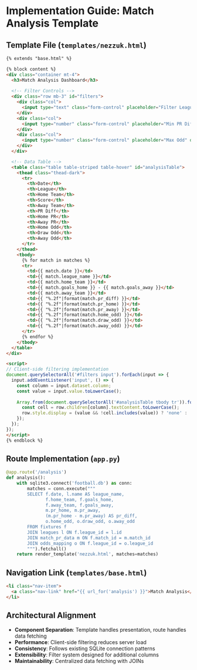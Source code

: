 # Implementation Guide: Match Analysis Template

## Template File (`templates/nezzuk.html`)
```html
{% extends "base.html" %}

{% block content %}
<div class="container mt-4">
  <h3>Match Analysis Dashboard</h3>
  
  <!-- Filter Controls -->
  <div class="row mb-3" id="filters">
    <div class="col">
      <input type="text" class="form-control" placeholder="Filter League" data-column="1">
    </div>
    <div class="col">
      <input type="number" class="form-control" placeholder="Min PR Diff" data-column="5" step="0.1">
    </div>
    <div class="col">
      <input type="number" class="form-control" placeholder="Max Odd" data-column="8" step="0.01">
    </div>
  </div>

  <!-- Data Table -->
  <table class="table table-striped table-hover" id="analysisTable">
    <thead class="thead-dark">
      <tr>
        <th>Date</th>
        <th>League</th>
        <th>Home Team</th>
        <th>Score</th>
        <th>Away Team</th>
        <th>PR Diff</th>
        <th>Home PR</th>
        <th>Away PR</th>
        <th>Home Odd</th>
        <th>Draw Odd</th>
        <th>Away Odd</th>
      </tr>
    </thead>
    <tbody>
      {% for match in matches %}
      <tr>
        <td>{{ match.date }}</td>
        <td>{{ match.league_name }}</td>
        <td>{{ match.home_team }}</td>
        <td>{{ match.goals_home }} - {{ match.goals_away }}</td>
        <td>{{ match.away_team }}</td>
        <td>{{ "%.2f"|format(match.pr_diff) }}</td>
        <td>{{ "%.2f"|format(match.pr_home) }}</td>
        <td>{{ "%.2f"|format(match.pr_away) }}</td>
        <td>{{ "%.2f"|format(match.home_odd) }}</td>
        <td>{{ "%.2f"|format(match.draw_odd) }}</td>
        <td>{{ "%.2f"|format(match.away_odd) }}</td>
      </tr>
      {% endfor %}
    </tbody>
  </table>
</div>

<script>
// Client-side filtering implementation
document.querySelectorAll('#filters input').forEach(input => {
  input.addEventListener('input', () => {
    const column = input.dataset.column;
    const value = input.value.toLowerCase();
    
    Array.from(document.querySelectorAll('#analysisTable tbody tr')).forEach(row => {
      const cell = row.children[column].textContent.toLowerCase();
      row.style.display = (value && !cell.includes(value)) ? 'none' : '';
    });
  });
});
</script>
{% endblock %}
```

## Route Implementation (`app.py`)
```python
@app.route('/analysis')
def analysis():
    with sqlite3.connect('football.db') as conn:
        matches = conn.execute("""
        SELECT f.date, l.name AS league_name, 
               f.home_team, f.goals_home, 
               f.away_team, f.goals_away,
               m.pr_home, m.pr_away, 
               (m.pr_home - m.pr_away) AS pr_diff,
               o.home_odd, o.draw_odd, o.away_odd
        FROM fixtures f
        JOIN leagues l ON f.league_id = l.id
        JOIN match_pr_data m ON f.match_id = m.match_id
        JOIN odds_mapping o ON f.league_id = o.league_id
        """).fetchall()
    return render_template('nezzuk.html', matches=matches)
```

## Navigation Link (`templates/base.html`)
```html
<li class="nav-item">
  <a class="nav-link" href="{{ url_for('analysis') }}">Match Analysis</a>
</li>
```

## Architectural Alignment
- **Component Separation**: Template handles presentation, route handles data fetching
- **Performance**: Client-side filtering reduces server load
- **Consistency**: Follows existing SQLite connection patterns
- **Extensibility**: Filter system designed for additional columns
- **Maintainability**: Centralized data fetching with JOINs
